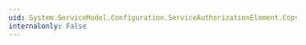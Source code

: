 ```yaml
---
uid: System.ServiceModel.Configuration.ServiceAuthorizationElement.CopyFrom(System.ServiceModel.Configuration.ServiceModelExtensionElement)
internalonly: False
---
```

